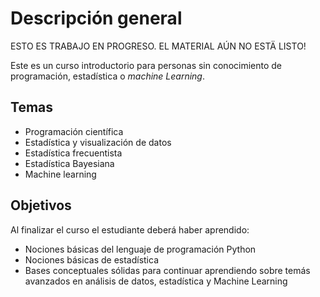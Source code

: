
# Descripción general
ESTO ES TRABAJO EN PROGRESO. EL MATERIAL AÚN NO ESTÄ LISTO!

Este es un curso introductorio para personas sin conocimiento de programación, estadística o _machine Learning_.

## Temas

* Programación científica
* Estadística y visualización de datos
* Estadística frecuentista
* Estadística Bayesiana
* Machine learning

## Objetivos

Al finalizar el  curso el estudiante deberá haber aprendido:

* Nociones básicas del lenguaje de programación Python
* Nociones básicas de estadística
* Bases conceptuales sólidas para continuar aprendiendo sobre temás avanzados en análisis de datos, estadística y Machine Learning

